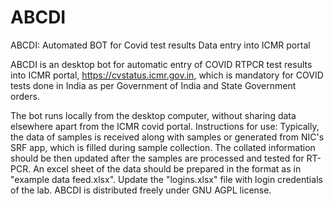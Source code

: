 # ABCDI
ABCDI: Automated BOT for Covid test results Data entry into ICMR portal

ABCDI is an desktop bot for automatic entry of COVID RTPCR test results into ICMR portal, https://cvstatus.icmr.gov.in, which is mandatory for COVID tests done in India as per Government of India and State Government orders. 

The bot runs locally from the desktop computer, without sharing data elsewhere apart from the ICMR covid portal. 
Instructions for use:
Typically, the data of samples is received along with samples or generated from NIC's SRF app, which is filled during sample collection.
The collated information should be then updated after the samples are processed and tested for RT-PCR.
An excel sheet of the data should be prepared in the format as in "example data feed.xlsx".
Update the "logins.xlsx" file with login credentials of the lab. 
ABCDI is distributed freely under GNU AGPL license.

